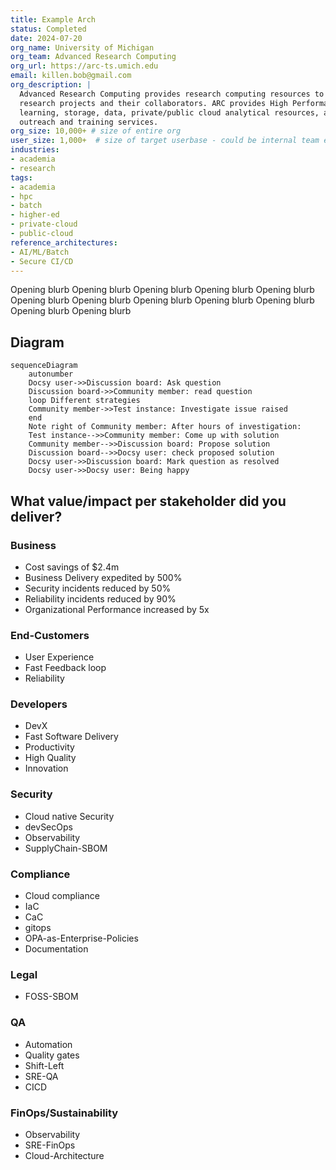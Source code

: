 ```yaml
---
title: Example Arch
status: Completed
date: 2024-07-20
org_name: University of Michigan
org_team: Advanced Research Computing
org_url: https://arc-ts.umich.edu
email: killen.bob@gmail.com
org_description: |
  Advanced Research Computing provides research computing resources to The University of Michigan
  research projects and their collaborators. ARC provides High Performance Computing, machine
  learning, storage, data, private/public cloud analytical resources, along with a breadth of
  outreach and training services.
org_size: 10,000+ # size of entire org
user_size: 1,000+  # size of target userbase - could be internal team etc
industries:
- academia
- research
tags:
- academia
- hpc
- batch
- higher-ed
- private-cloud
- public-cloud
reference_architectures:
- AI/ML/Batch
- Secure CI/CD
---
```


Opening blurb Opening blurb Opening blurb Opening blurb Opening blurb Opening blurb Opening blurb Opening blurb Opening blurb Opening blurb Opening blurb Opening blurb 

## Diagram

```mermaid
sequenceDiagram
    autonumber
    Docsy user->>Discussion board: Ask question
    Discussion board->>Community member: read question
    loop Different strategies
    Community member->>Test instance: Investigate issue raised
    end
    Note right of Community member: After hours of investigation:
    Test instance-->>Community member: Come up with solution
    Community member-->>Discussion board: Propose solution
    Discussion board-->>Docsy user: check proposed solution
    Docsy user->>Discussion board: Mark question as resolved
    Docsy user->>Docsy user: Being happy
```

## What value/impact per stakeholder did you deliver?

### **Business**  
  - Cost savings of $2.4m
  - Business Delivery expedited by 500%
  - Security incidents reduced by 50%
  - Reliability incidents reduced by 90%
  - Organizational Performance increased by 5x

### **End-Customers**  
  - User Experience
  - Fast Feedback loop
  - Reliability

### **Developers**  
  - DevX
  - Fast Software Delivery
  - Productivity
  - High Quality
  - Innovation

### **Security**  
  - Cloud native Security
  - devSecOps
  - Observability
  - SupplyChain-SBOM

### **Compliance**  
  - Cloud compliance
  - IaC
  - CaC
  - gitops
  - OPA-as-Enterprise-Policies
  - Documentation

### **Legal**  
  - FOSS-SBOM

### **QA**  
  - Automation
  - Quality gates
  - Shift-Left
  - SRE-QA
  - CICD

### **FinOps/Sustainability**  
  - Observability
  - SRE-FinOps
  - Cloud-Architecture
